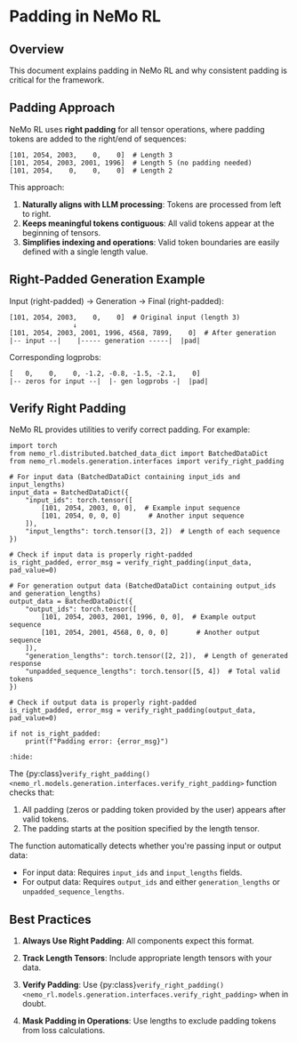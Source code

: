 # Padding in NeMo RL

## Overview

This document explains padding in NeMo RL and why consistent padding is critical for the framework.

## Padding Approach

NeMo RL uses **right padding** for all tensor operations, where padding tokens are added to the right/end of sequences:

```
[101, 2054, 2003,    0,    0]  # Length 3
[101, 2054, 2003, 2001, 1996]  # Length 5 (no padding needed)
[101, 2054,    0,    0,    0]  # Length 2
```

This approach:
1. **Naturally aligns with LLM processing**: Tokens are processed from left to right.
2. **Keeps meaningful tokens contiguous**: All valid tokens appear at the beginning of tensors.
3. **Simplifies indexing and operations**: Valid token boundaries are easily defined with a single length value.

## Right-Padded Generation Example

Input (right-padded) → Generation → Final (right-padded):
```
[101, 2054, 2003,    0,    0]  # Original input (length 3)
                ↓
[101, 2054, 2003, 2001, 1996, 4568, 7899,    0]  # After generation
|-- input --|    |----- generation -----|  |pad|
```

Corresponding logprobs:
```
[   0,    0,    0, -1.2, -0.8, -1.5, -2.1,    0]
|-- zeros for input --|  |- gen logprobs -|  |pad|
```

## Verify Right Padding

NeMo RL provides utilities to verify correct padding. For example:

```{testcode}
import torch
from nemo_rl.distributed.batched_data_dict import BatchedDataDict
from nemo_rl.models.generation.interfaces import verify_right_padding

# For input data (BatchedDataDict containing input_ids and input_lengths)
input_data = BatchedDataDict({
    "input_ids": torch.tensor([
        [101, 2054, 2003, 0, 0],  # Example input sequence
        [101, 2054, 0, 0, 0]       # Another input sequence
    ]),
    "input_lengths": torch.tensor([3, 2])  # Length of each sequence
})

# Check if input data is properly right-padded
is_right_padded, error_msg = verify_right_padding(input_data, pad_value=0)

# For generation output data (BatchedDataDict containing output_ids and generation_lengths)
output_data = BatchedDataDict({
    "output_ids": torch.tensor([
        [101, 2054, 2003, 2001, 1996, 0, 0],  # Example output sequence
        [101, 2054, 2001, 4568, 0, 0, 0]       # Another output sequence
    ]),
    "generation_lengths": torch.tensor([2, 2]),  # Length of generated response
    "unpadded_sequence_lengths": torch.tensor([5, 4])  # Total valid tokens
})

# Check if output data is properly right-padded
is_right_padded, error_msg = verify_right_padding(output_data, pad_value=0)

if not is_right_padded:
    print(f"Padding error: {error_msg}")
```

<!-- This testoutput is intentionally empty-->
```{testoutput}
:hide:
```

The {py:class}`verify_right_padding() <nemo_rl.models.generation.interfaces.verify_right_padding>` function checks that:
1. All padding (zeros or padding token provided by the user) appears after valid tokens.
2. The padding starts at the position specified by the length tensor.

The function automatically detects whether you're passing input or output data:
- For input data: Requires `input_ids` and `input_lengths` fields.
- For output data: Requires `output_ids` and either `generation_lengths` or `unpadded_sequence_lengths`.


## Best Practices

1. **Always Use Right Padding**: All components expect this format.

2. **Track Length Tensors**: Include appropriate length tensors with your data.

3. **Verify Padding**: Use {py:class}`verify_right_padding() <nemo_rl.models.generation.interfaces.verify_right_padding>` when in doubt.

4. **Mask Padding in Operations**: Use lengths to exclude padding tokens from loss calculations.
